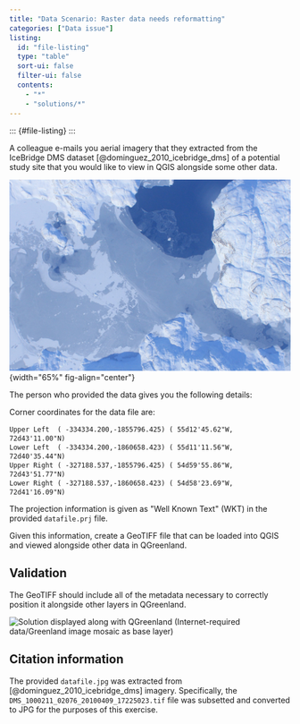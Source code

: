 ```yaml
---
title: "Data Scenario: Raster data needs reformatting"
categories: ["Data issue"]
listing:
  id: "file-listing"
  type: "table"
  sort-ui: false
  filter-ui: false
  contents:
    - "*"
    - "solutions/*"
---
```


::: {#file-listing}
:::

A colleague e-mails you aerial imagery that they extracted from the IceBridge DMS
dataset [@dominguez_2010_icebridge_dms] of a potential study site that you would like to
view in QGIS alongside some other data.

![datafile.jpg](/content/exercises/data-scenarios/raster-needs-reformatting/datafile.jpg
){width="65%" fig-align="center"}

The person who provided the data gives you the following details:

Corner coordinates for the data file are:

```text
Upper Left  ( -334334.200,-1855796.425) ( 55d12'45.62"W, 72d43'11.00"N)
Lower Left  ( -334334.200,-1860658.423) ( 55d11'11.56"W, 72d40'35.44"N)
Upper Right ( -327188.537,-1855796.425) ( 54d59'55.86"W, 72d43'51.77"N)
Lower Right ( -327188.537,-1860658.423) ( 54d58'23.69"W, 72d41'16.09"N)
```

The projection information is given as "Well Known Text" (WKT) in the provided
`datafile.prj` file.

Given this information, create a GeoTIFF file that can be loaded into QGIS and
viewed alongside other data in QGreenland.


## Validation

The GeoTIFF should include all of the metadata necessary to correctly position
it alongside other layers in QGreenland.

![Solution displayed along with QGreenland (`Internet-required data/Greenland
image mosaic` as base layer)](/_media/qgreenland_raster_reformatted2.png)


## Citation information

The provided `datafile.jpg` was extracted from [@dominguez_2010_icebridge_dms] imagery.
Specifically, the `DMS_1000211_02076_20100409_17225023.tif` file was subsetted and
converted to JPG for the purposes of this exercise.
